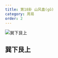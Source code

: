 ```yaml
---
title: 第18卦 山风蛊(gǔ)
category: 周易
order: 2
---
```


![巽下艮上](https://upload.wikimedia.org/wikipedia/commons/6/66/Yijing18.jpg)

## 巽下艮上